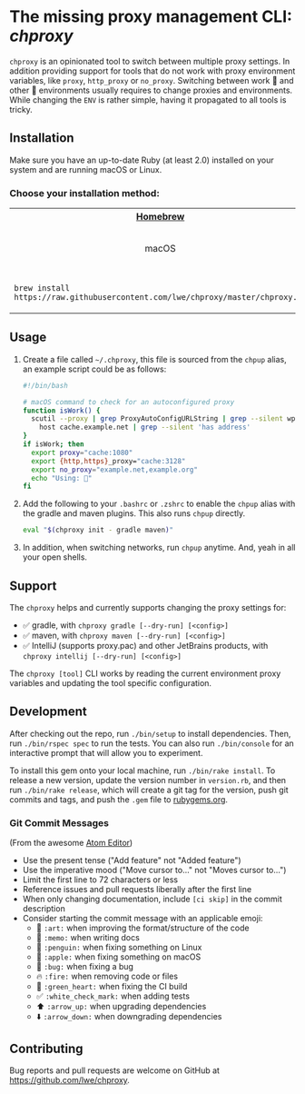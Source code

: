 # The missing proxy management CLI: _chproxy_

`chproxy` is an opinionated tool to switch between multiple proxy settings. In addition providing
support for tools that do not work with proxy environment variables, like `proxy`, `http_proxy` or
`no_proxy`. Switching between work :necktie: and other :tshirt: environments usually requires to
change proxies and environments. While changing the `ENV` is rather simple, having it propagated to
all tools is tricky.

## Installation

Make sure you have an up-to-date Ruby (at least 2.0) installed on your system and are running macOS
or Linux.

### Choose your installation method:

<table width="100%" >
  <tr>
    <th width="66%"><a href="http://brew.sh">Homebrew</a></td>
    <th width="34%">Rubygems</td>
  </tr>
  <tr>
    <td width="66%" align="center">macOS</td>
    <td width="34%" align="center">macOS or Linux with<br>Ruby 2.0.0 or above</td>
  </tr>
  <tr>
    <td width="66%"><code>brew install https://raw.githubusercontent.com/lwe/chproxy/master/chproxy.rb</code></td>
    <td width="34%"><code>sudo gem install chproxy -NV -n /usr/local/bin</code></td>
  </tr>
</table>

## Usage

1. Create a file called `~/.chproxy`, this file is sourced from the `chpup` alias, an example script
   could be as follows:
   ```bash
   #!/bin/bash

   # macOS command to check for an autoconfigured proxy
   function isWork() {
     scutil --proxy | grep ProxyAutoConfigURLString | grep --silent wpad.example.net && \
       host cache.example.net | grep --silent 'has address'     
   }
   if isWork; then
     export proxy="cache:1080"
     export {http,https}_proxy="cache:3128"
     export no_proxy="example.net,example.org"
     echo "Using: 👔"
   fi
   ```

2. Add the following to your `.bashrc` or `.zshrc` to enable the `chpup` alias with the gradle and
   maven plugins. This also runs `chpup` directly.
   ```bash
   eval "$(chproxy init - gradle maven)"
   ```

3. In addition, when switching networks, run `chpup` anytime. And, yeah in all your open shells.

## Support

The `chproxy` helps and currently supports changing the proxy settings for:

- :white_check_mark: gradle, with `chproxy gradle [--dry-run] [<config>]`
- :white_check_mark: maven, with `chproxy maven [--dry-run] [<config>]`
- :white_check_mark: IntelliJ (supports proxy.pac) and other JetBrains products, with `chproxy intellij [--dry-run] [<config>]`

The `chproxy [tool]` CLI works by reading the current environment proxy variables and updating the
tool specific configuration.

## Development

After checking out the repo, run `./bin/setup` to install dependencies. Then, run `./bin/rspec spec`
to run the tests. You can also run `./bin/console` for an interactive prompt that will allow you to
experiment.

To install this gem onto your local machine, run `./bin/rake install`. To release a new version,
update the version number in `version.rb`, and then run `./bin/rake release`, which will create a
git tag for the version, push git commits and tags, and push the `.gem` file to
[rubygems.org](https://rubygems.org).

### Git Commit Messages

(From the awesome [Atom Editor](https://github.com/atom/atom/blob/master/CONTRIBUTING.md#git-commit-messages))

* Use the present tense ("Add feature" not "Added feature")
* Use the imperative mood ("Move cursor to..." not "Moves cursor to...")
* Limit the first line to 72 characters or less
* Reference issues and pull requests liberally after the first line
* When only changing documentation, include `[ci skip]` in the commit description
* Consider starting the commit message with an applicable emoji:
    * :art: `:art:` when improving the format/structure of the code
    * :memo: `:memo:` when writing docs
    * :penguin: `:penguin:` when fixing something on Linux
    * :apple: `:apple:` when fixing something on macOS
    * :bug: `:bug:` when fixing a bug
    * :fire: `:fire:` when removing code or files
    * :green_heart: `:green_heart:` when fixing the CI build
    * :white_check_mark: `:white_check_mark:` when adding tests
    * :arrow_up: `:arrow_up:` when upgrading dependencies
    * :arrow_down: `:arrow_down:` when downgrading dependencies

## Contributing

Bug reports and pull requests are welcome on GitHub at https://github.com/lwe/chproxy.
